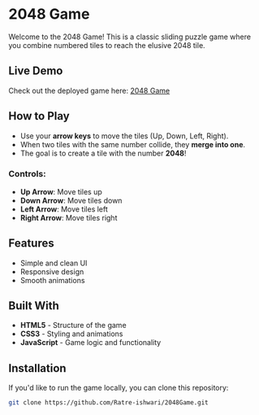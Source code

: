 # 2048 Game

Welcome to the 2048 Game! This is a classic sliding puzzle game where you combine numbered tiles to reach the elusive 2048 tile.

## Live Demo

Check out the deployed game here: [2048 Game](https://ratre-ishwari.github.io/2048Game/)

## How to Play

- Use your **arrow keys** to move the tiles (Up, Down, Left, Right).
- When two tiles with the same number collide, they **merge into one**.
- The goal is to create a tile with the number **2048**!

### Controls:
- **Up Arrow**: Move tiles up
- **Down Arrow**: Move tiles down
- **Left Arrow**: Move tiles left
- **Right Arrow**: Move tiles right

## Features

- Simple and clean UI
- Responsive design
- Smooth animations

## Built With

- **HTML5** - Structure of the game
- **CSS3** - Styling and animations
- **JavaScript** - Game logic and functionality

## Installation

If you'd like to run the game locally, you can clone this repository:

```bash
git clone https://github.com/Ratre-ishwari/2048Game.git
